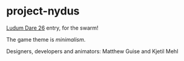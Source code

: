 project-nydus
=============

[Ludum Dare 26](http://www.ludumdare.com/compo/) entry, for the swarm!

The game theme is _minimalism_.

Designers, developers and animators: Matthew Guise and Kjetil Mehl
